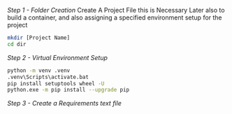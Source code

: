 _Step 1 - Folder Creation_
Create A Project File this is Necessary Later also to build a container, and also assigning a specified environment setup for the project
```bash
mkdir [Project Name]
cd dir
```

_Step 2 - Virtual Environment Setup_
```bash
python -m venv .venv
.venv\Scripts\activate.bat
pip install setuptools wheel -U
python.exe -m pip install --upgrade pip
```
_Step 3 - Create a Requirements text file_
```bash

```

